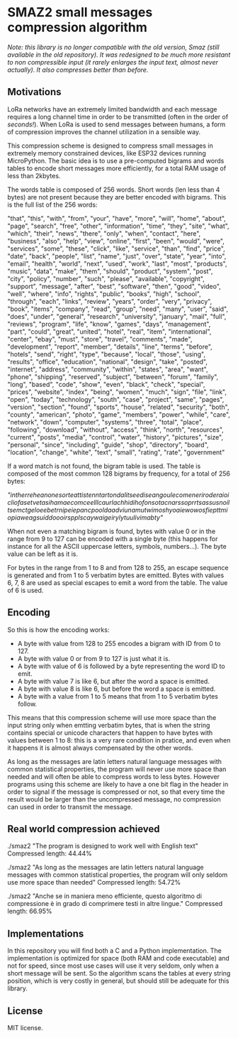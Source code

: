 # SMAZ2 small messages compression algorithm

*Note: this library is no longer compatible with the old version, Smaz (still available in the old repository). It was redesigned to be much more resistant to non compressible input (it rarely enlarges the input text, almost never actually). It also compresses better than before.*

## Motivations

LoRa networks have an extremely limited bandwidth and each message
requires a long channel time in order to be transmitted (often in the order
of *seconds!*). When LoRa is used to send messages between humans, a form
of compression improves the channel utilization in a sensible way.

This compression scheme is designed to compress small messages in extremely
memory constrained devices, like ESP32 devices running MicroPython.
The basic idea is to use a pre-computed bigrams and words tables to encode
short messages more efficiently, for a total RAM usage of less than
2kbytes.

The words table is composed of 256 words. Short words (len less than 4 bytes)
are not present because they are better encoded with bigrams.
This is the full list of the 256 words:

"that", "this", "with", "from", "your", "have", "more", "will",
"home", "about", "page", "search", "free", "other", "information", "time",
"they", "site", "what", "which", "their", "news", "there", "only",
"when", "contact", "here", "business", "also", "help", "view", "online",
"first", "been", "would", "were", "services", "some", "these", "click",
"like", "service", "than", "find", "price", "date", "back", "people",
"list", "name", "just", "over", "state", "year", "into", "email",
"health", "world", "next", "used", "work", "last", "most", "products",
"music", "data", "make", "them", "should", "product", "system", "post",
"city", "policy", "number", "such", "please", "available", "copyright",
"support", "message", "after", "best", "software", "then", "good", "video",
"well", "where", "info", "rights", "public", "books", "high", "school",
"through", "each", "links", "review", "years", "order", "very", "privacy",
"book", "items", "company", "read", "group", "need", "many", "user",
"said", "does", "under", "general", "research", "university", "january", "mail",
"full", "reviews", "program", "life", "know", "games", "days", "management",
"part", "could", "great", "united", "hotel", "real", "item", "international",
"center", "ebay", "must", "store", "travel", "comments", "made", "development",
"report", "member", "details", "line", "terms", "before", "hotels", "send",
"right", "type", "because", "local", "those", "using", "results", "office",
"education", "national", "design", "take", "posted", "internet", "address",
"community", "within", "states", "area", "want", "phone", "shipping",
"reserved", "subject", "between", "forum", "family", "long", "based", "code",
"show", "even", "black", "check", "special", "prices", "website", "index",
"being", "women", "much", "sign", "file", "link", "open", "today", "technology",
"south", "case", "project", "same", "pages", "version", "section", "found",
"sports", "house", "related", "security", "both", "county", "american", "photo",
"game", "members", "power", "while", "care", "network", "down", "computer",
"systems", "three", "total", "place", "following", "download", "without",
"access", "think", "north", "resources", "current", "posts", "media", "control",
"water", "history", "pictures", "size", "personal", "since", "including",
"guide", "shop", "directory", "board", "location", "change", "white", "text",
"small", "rating", "rate", "government"

If a word match is not found, the bigram table is used. The table is composed of the most common 128 bigrams by frequency, for a total of 256 bytes:

*"intherreheanonesorteattistenntartondalitseediseangoulecomeneriroderaioicliofasetvetasihamaecomceelllcaurlachhidihofonsotacnarssoprrtsassusnoiltsemctgeloeebetrnipeiepancpooldaadviunamutwimoshyoaiewowosfiepttmiopiaweagsuiddoooirspplscaywaigeirylytuulivimabty"*

When not even a matching bigram is found, bytes with value 0 or in the range
from 9 to 127 can be encoded with a single byte (this happens for instance for
all the ASCII uppercase letters, symbols, numbers...). The byte value can be
left as it is.

For bytes in the range from 1 to 8 and from 128 to 255, an escape sequence
is generated and from 1 to 5 verbatim bytes are emitted. Bytes with values
6, 7, 8 are used as special escapes to emit a word from the table. The
value of 6 is used.

## Encoding

So this is how the encoding works:

* A byte with value from 128 to 255 encodes a bigram with ID from 0 to 127.
* A byte with value 0 or from 9 to 127 is just what it is.
* A byte with value of 6 is followed by a byte representing the word ID to emit.
* A byte with value 7 is like 6, but after the word a space is emitted.
* A byte with value 8 is like 6, but before the word a space is emitted.
* A byte with a value from 1 to 5 means that from 1 to 5 verbatim bytes follow.

This means that this compression scheme will use more space than the input
string only when emtting verbatim bytes, that is when the string contains
special or unicode characters that happen to have bytes with values between 1 to 8: this is a very rare condition in pratice, and even when it happens it is almost always compensated by the other words.

As long as the messages are latin letters natural language messages with common statistical properties, the program will never use more space than needed and will often be able to compress words to less bytes. However programs using this scheme are likely to have a one bit flag in the header in order to signal if the message is compressed or not, so that every time the result would be larger than the uncompressed message, no compression can used in order to transmit the message.

## Real world compression achieved

./smaz2 "The program is designed to work well with English text"
Compressed length: 44.44%

./smaz2 "As long as the messages are latin letters natural language messages with common statistical properties, the program will only seldom use more space than needed"
Compressed length: 54.72%

./smaz2 "Anche se in maniera meno efficiente, questo algoritmo di compressione è in grado di comprimere testi in altre lingue."
Compressed length: 66.95%

## Implementations

In this repository you will find both a C and a Python implementation.
The implementation is optimized for space (both RAM and code executable)
and not for speed, since most use cases will use it very seldom, only when
a short message will be sent. So the algorithm scans the tables at every
string position, which is very costly in general, but should still be
adequate for this library.

## License

MIT license.
